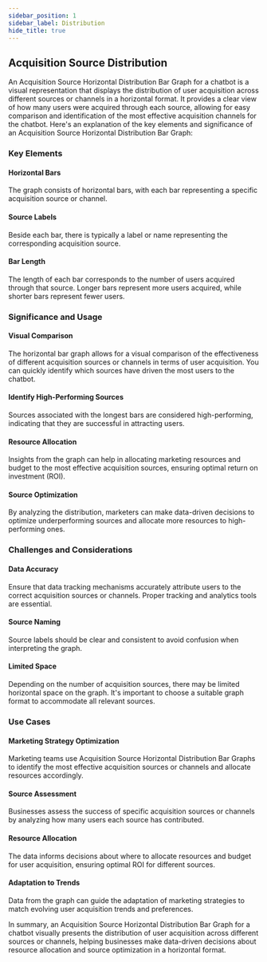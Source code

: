 ```yaml
---
sidebar_position: 1
sidebar_label: Distribution
hide_title: true
---
```


## Acquisition Source Distribution

An Acquisition Source Horizontal Distribution Bar Graph for a chatbot is a visual representation that displays the distribution of user acquisition across different sources or channels in a horizontal format. It provides a clear view of how many users were acquired through each source, allowing for easy comparison and identification of the most effective acquisition channels for the chatbot. Here's an explanation of the key elements and significance of an Acquisition Source Horizontal Distribution Bar Graph:

### Key Elements

#### Horizontal Bars

The graph consists of horizontal bars, with each bar representing a specific acquisition source or channel.

#### Source Labels

Beside each bar, there is typically a label or name representing the corresponding acquisition source.

#### Bar Length 
The length of each bar corresponds to the number of users acquired through that source. Longer bars represent more users acquired, while shorter bars represent fewer users.

### Significance and Usage

#### Visual Comparison

The horizontal bar graph allows for a visual comparison of the effectiveness of different acquisition sources or channels in terms of user acquisition. You can quickly identify which sources have driven the most users to the chatbot.

#### Identify High-Performing Sources

Sources associated with the longest bars are considered high-performing, indicating that they are successful in attracting users.

#### Resource Allocation

Insights from the graph can help in allocating marketing resources and budget to the most effective acquisition sources, ensuring optimal return on investment (ROI).

#### Source Optimization

By analyzing the distribution, marketers can make data-driven decisions to optimize underperforming sources and allocate more resources to high-performing ones.

### Challenges and Considerations

#### Data Accuracy

Ensure that data tracking mechanisms accurately attribute users to the correct acquisition sources or channels. Proper tracking and analytics tools are essential.

#### Source Naming

Source labels should be clear and consistent to avoid confusion when interpreting the graph.

#### Limited Space

Depending on the number of acquisition sources, there may be limited horizontal space on the graph. It's important to choose a suitable graph format to accommodate all relevant sources.

### Use Cases

#### Marketing Strategy Optimization

Marketing teams use Acquisition Source Horizontal Distribution Bar Graphs to identify the most effective acquisition sources or channels and allocate resources accordingly.

#### Source Assessment

Businesses assess the success of specific acquisition sources or channels by analyzing how many users each source has contributed.

#### Resource Allocation

The data informs decisions about where to allocate resources and budget for user acquisition, ensuring optimal ROI for different sources.

#### Adaptation to Trends 

Data from the graph can guide the adaptation of marketing strategies to match evolving user acquisition trends and preferences.

In summary, an Acquisition Source Horizontal Distribution Bar Graph for a chatbot visually presents the distribution of user acquisition across different sources or channels, helping businesses make data-driven decisions about resource allocation and source optimization in a horizontal format.